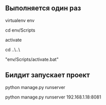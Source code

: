 <h2>Выполняется один раз</h2>
<p>virtualenv env</p>
<p>cd env/Scripts</p>
<p>activate</p>
<p>cd ..\..\</p>
<p>"env/Scripts/activate.bat"</p>
<h2>Билдит запускает проект</h2>
<p>python manage.py runserver</p>
<p>python manage.py runserver 192.168.1.18:8081</p>